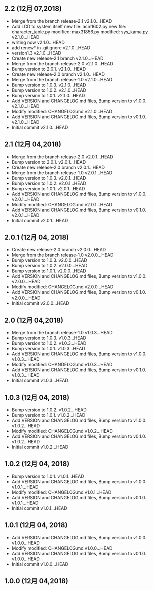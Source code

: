 ## 2.2 (12月 07,2018)
  - Merge from the branch release-2.1  v2.1.0...HEAD
  - Add LCD to system itself 	new file:   acm1602.py 	new file:   character_table.py 	modified:   max31856.py 	modified:   sys_kama.py  v2.1.0...HEAD
  - writing now  v2.1.0...HEAD
  - add renew* in .gitignore  v2.1.0...HEAD
  - version1.3  v2.1.0...HEAD
  - Create new release-2.1 branch  v2.1.0...HEAD
  - Merge from the branch release-2.0  v2.1.0...HEAD
  - Bump version to 2.0.1.  v2.1.0...HEAD
  - Create new release-2.0 branch  v2.1.0...HEAD
  - Merge from the branch release-1.0  v2.1.0...HEAD
  - Bump version to 1.0.3.  v2.1.0...HEAD
  - Bump version to 1.0.2.  v2.1.0...HEAD
  - Bump version to 1.0.1.  v2.1.0...HEAD
  - Add VERSION and CHANGELOG.md files, Bump version to v1.0.0.  v2.1.0...HEAD
  - Modify 	modified:   CHANGELOG.md  v2.1.0...HEAD
  - Add VERSION and CHANGELOG.md files, Bump version to v0.1.0.  v2.1.0...HEAD
  - Initial commit  v2.1.0...HEAD

## 2.1 (12月 04,2018)
  - Merge from the branch release-2.0  v2.0.1...HEAD
  - Bump version to 2.0.1.  v2.0.1...HEAD
  - Create new release-2.0 branch  v2.0.1...HEAD
  - Merge from the branch release-1.0  v2.0.1...HEAD
  - Bump version to 1.0.3.  v2.0.1...HEAD
  - Bump version to 1.0.2.  v2.0.1...HEAD
  - Bump version to 1.0.1.  v2.0.1...HEAD
  - Add VERSION and CHANGELOG.md files, Bump version to v1.0.0.  v2.0.1...HEAD
  - Modify 	modified:   CHANGELOG.md  v2.0.1...HEAD
  - Add VERSION and CHANGELOG.md files, Bump version to v0.1.0.  v2.0.1...HEAD
  - Initial commit  v2.0.1...HEAD

## 2.0.1 (12月 04, 2018)
  - Create new release-2.0 branch  v2.0.0...HEAD
  - Merge from the branch release-1.0  v2.0.0...HEAD
  - Bump version to 1.0.3.  v2.0.0...HEAD
  - Bump version to 1.0.2.  v2.0.0...HEAD
  - Bump version to 1.0.1.  v2.0.0...HEAD
  - Add VERSION and CHANGELOG.md files, Bump version to v1.0.0.  v2.0.0...HEAD
  - Modify 	modified:   CHANGELOG.md  v2.0.0...HEAD
  - Add VERSION and CHANGELOG.md files, Bump version to v0.1.0.  v2.0.0...HEAD
  - Initial commit  v2.0.0...HEAD

## 2.0 (12月 04,2018)
  - Merge from the branch release-1.0  v1.0.3...HEAD
  - Bump version to 1.0.3.  v1.0.3...HEAD
  - Bump version to 1.0.2.  v1.0.3...HEAD
  - Bump version to 1.0.1.  v1.0.3...HEAD
  - Add VERSION and CHANGELOG.md files, Bump version to v1.0.0.  v1.0.3...HEAD
  - Modify 	modified:   CHANGELOG.md  v1.0.3...HEAD
  - Add VERSION and CHANGELOG.md files, Bump version to v0.1.0.  v1.0.3...HEAD
  - Initial commit  v1.0.3...HEAD

## 1.0.3 (12月 04, 2018)
  - Bump version to 1.0.2.  v1.0.2...HEAD
  - Bump version to 1.0.1.  v1.0.2...HEAD
  - Add VERSION and CHANGELOG.md files, Bump version to v1.0.0.  v1.0.2...HEAD
  - Modify 	modified:   CHANGELOG.md  v1.0.2...HEAD
  - Add VERSION and CHANGELOG.md files, Bump version to v0.1.0.  v1.0.2...HEAD
  - Initial commit  v1.0.2...HEAD

## 1.0.2 (12月 04, 2018)
  - Bump version to 1.0.1.  v1.0.1...HEAD
  - Add VERSION and CHANGELOG.md files, Bump version to v1.0.0.  v1.0.1...HEAD
  - Modify 	modified:   CHANGELOG.md  v1.0.1...HEAD
  - Add VERSION and CHANGELOG.md files, Bump version to v0.1.0.  v1.0.1...HEAD
  - Initial commit  v1.0.1...HEAD

## 1.0.1 (12月 04, 2018)
  - Add VERSION and CHANGELOG.md files, Bump version to v1.0.0.  v1.0.0...HEAD
  - Modify 	modified:   CHANGELOG.md  v1.0.0...HEAD
  - Add VERSION and CHANGELOG.md files, Bump version to v0.1.0.  v1.0.0...HEAD
  - Initial commit  v1.0.0...HEAD

## 1.0.0 (12月 04,2018)


